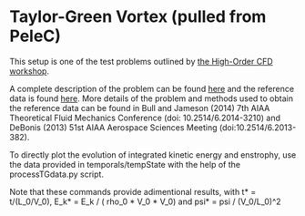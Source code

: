 # Taylor-Green Vortex (pulled from PeleC)

This setup is one of the test problems outlined by [the High-Order CFD workshop](https://www.grc.nasa.gov/hiocfd/).

A complete description of the problem can be found 
[here](https://www.grc.nasa.gov/hiocfd/wp-content/uploads/sites/22/case_c3.3.pdf) and
the reference data is found
[here](https://www.grc.nasa.gov/wp-content/uploads/sites/22/C3.3_datafiles.zip). More
details of the problem and methods used to obtain the reference data
can be found in Bull and Jameson (2014) 7th AIAA Theoretical Fluid
Mechanics Conference (doi: 10.2514/6.2014-3210) and DeBonis (2013)
51st AIAA Aerospace Sciences Meeting (doi:10.2514/6.2013-382).

To directly plot the evolution of integrated kinetic energy and enstrophy, use
the data provided in temporals/tempState with the help of the processTGdata.py
script.

Note that these commands provide adimentional results, with t\* = t/(L\_0/V\_0),
E\_k\* = E\_k / ( rho\_0 * V\_0 * V\_0) and psi\* = psi / (V\_0/L\_0)^2
